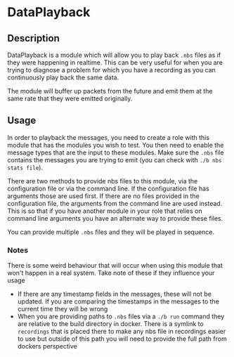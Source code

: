 DataPlayback
============

## Description
DataPlayback is a module which will allow you to play back `.nbs` files as if they were happening in realtime.
This can be very useful for when you are trying to diagnose a problem for which you have a recording as you can continuously play back the same data.

The module will buffer up packets from the future and emit them at the same rate that they were emitted originally.

## Usage
In order to playback the messages, you need to create a role with this module that has the modules you wish to test. You then need to enable the message types that are the input to these modules. Make sure the `.nbs` file contains the messages you are trying to emit (you can check with `./b nbs stats file`).

There are two methods to provide nbs files to this module, via the configuration file or via the command line. If the configuration file has arguments those are used first. If there are no files provided in the configuration file, the arguments from the command line are used instead. This is so that if you have another module in your role that relies on command line arguments you have an alternate way to provide these files.

You can provide multiple `.nbs` files and they will be played in sequence.

### Notes
There is some weird behaviour that will occur when using this module that won't happen in a real system. Take note of these if they influence your usage

- If there are any timestamp fields in the messages, these will not be updated. If you are comparing the timestamps in the messages to the current time they will be wrong
- When you are providing paths to `.nbs` files via a `./b run` command they are relative to the build directory in docker. There is a symlink to `recordings` that is placed there to make any nbs file in recordings easier to use but outside of this path you will need to provide the full path from dockers perspective
